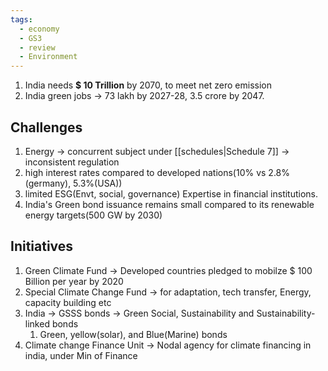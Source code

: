 ```yaml
---
tags:
  - economy
  - GS3
  - review
  - Environment
---
```

1. India needs **$ 10 Trillion** by 2070, to meet net zero emission
2. India green jobs -> 73 lakh by 2027-28,  3.5 crore by 2047.
## Challenges
1. Energy -> concurrent subject under [[schedules|Schedule 7]] -> inconsistent regulation
2. high interest rates compared to developed nations(10% vs 2.8%(germany), 5.3%(USA))
3. limited ESG(Envt, social, governance) Expertise in financial institutions.
4. India's Green bond issuance remains small compared to its renewable energy targets(500 GW by 2030)

## Initiatives
1. Green Climate Fund -> Developed countries pledged to mobilze $ 100 Billion per year by 2020
2. Special Climate Change Fund -> for adaptation, tech transfer, Energy, capacity building etc
3. India -> GSSS bonds -> Green Social, Sustainability and Sustainability- linked bonds
	1. Green, yellow(solar), and Blue(Marine) bonds
4. Climate change Finance Unit -> Nodal agency for climate financing in india, under Min of Finance